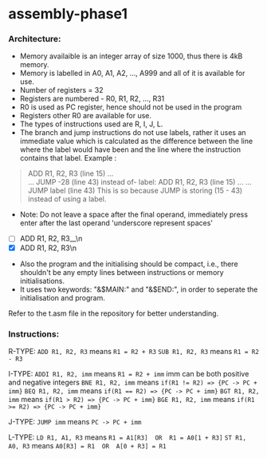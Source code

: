 # assembly-phase1

### Architecture:
* Memory availaible is an integer array of size 1000, thus there is 4kB memory.
* Memory is labelled in A0, A1, A2, ..., A999 and all of it is available for use.
* Number of registers = 32
* Registers are numbered - R0, R1, R2, ..., R31
* R0 is used as PC register, hence should not be used in the program
* Registers other R0 are available for use.
* The types of instructions used are R, I, J, L.
* The branch and jump instructions do not use labels, rather it uses an immediate value which is calculated as the difference between the line where the label would have been and the line where the instruction contains that label.
Example :
> ADD R1, R2, R3            (line 15)
> ...             
> ...
> JUMP -28                  (line 43)
instead of-
> label: ADD R1, R2, R3     (line 15)
> ...
> ...
> JUMP label                (line 43)
This is so because JUMP is storing (15 - 43) instead of using a label.
* Note: Do not leave a space after the final operand, immediately press enter after the last operand
'underscore represent spaces'
-[ ]  ADD R1, R2, R3__\n
-[x]  ADD R1, R2, R3\n
* Also the program and the initialising should be compact, i.e., there shouldn't be any empty lines between instructions or memory initialisations.
* It uses two keywords: "&$MAIN:" and "&$END:", in order to seperate the initialisation and program.

Refer to the t.asm file in the repository for better understanding.

### Instructions:
R-TYPE:
`ADD R1, R2, R3` means `R1 = R2 + R3`
`SUB R1, R2, R3` means `R1 = R2 - R3`

I-TYPE:
`ADDI R1, R2, imm` means `R1 = R2 + imm`
imm can be both positive and negative integers
`BNE R1, R2, imm` means `if(R1 != R2) => {PC -> PC + imm}`
`BEQ R1, R2, imm` means `if(R1 == R2) => {PC -> PC + imm}`
`BGT R1, R2, imm` means `if(R1 > R2) => {PC -> PC + imm}`
`BGE R1, R2, imm` means `if(R1 >= R2) => {PC -> PC + imm}`

J-TYPE:
`JUMP imm` means `PC -> PC + imm`

L-TYPE:
`LD R1, A1, R3` means `R1 = A1[R3]  OR  R1 = A0[1 + R3]`
`ST R1, A0, R3` means `A0[R3] = R1  OR  A[0 + R3] = R1`